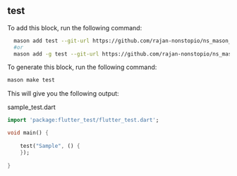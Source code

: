 ## test

To add this block, run the following command:

```bash
  mason add test --git-url https://github.com/rajan-nonstopio/ns_mason_bricks --git-path bricks/test
  #or
  mason add -g test --git-url https://github.com/rajan-nonstopio/ns_mason_bricks --git-path bricks/test
```

To generate this block, run the following command:

```bash
mason make test
```

This will give you the following output:

sample_test.dart
```dart
import 'package:flutter_test/flutter_test.dart';

void main() {
 
    test("Sample", () {
    });
 
}
```